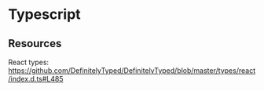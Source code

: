 # Typescript

## Resources
React types: https://github.com/DefinitelyTyped/DefinitelyTyped/blob/master/types/react/index.d.ts#L485

